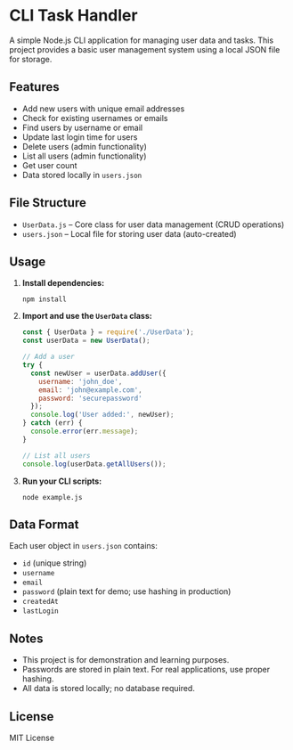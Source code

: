 # CLI Task Handler

A simple Node.js CLI application for managing user data and tasks. This project provides a basic user management system using a local JSON file for storage.

## Features

- Add new users with unique email addresses
- Check for existing usernames or emails
- Find users by username or email
- Update last login time for users
- Delete users (admin functionality)
- List all users (admin functionality)
- Get user count
- Data stored locally in `users.json`

## File Structure

- `UserData.js` – Core class for user data management (CRUD operations)
- `users.json` – Local file for storing user data (auto-created)

## Usage

1. **Install dependencies:**
   ```
   npm install
   ```

2. **Import and use the `UserData` class:**
   ```javascript
   const { UserData } = require('./UserData');
   const userData = new UserData();

   // Add a user
   try {
     const newUser = userData.addUser({
       username: 'john_doe',
       email: 'john@example.com',
       password: 'securepassword'
     });
     console.log('User added:', newUser);
   } catch (err) {
     console.error(err.message);
   }

   // List all users
   console.log(userData.getAllUsers());
   ```

3. **Run your CLI scripts:**
   ```
   node example.js
   ```

## Data Format

Each user object in `users.json` contains:
- `id` (unique string)
- `username`
- `email`
- `password` (plain text for demo; use hashing in production)
- `createdAt`
- `lastLogin`

## Notes

- This project is for demonstration and learning purposes.
- Passwords are stored in plain text. For real applications, use proper hashing.
- All data is stored locally; no database required.

## License

MIT License
